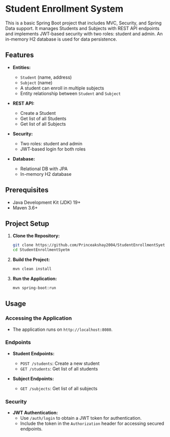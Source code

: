 # Student Enrollment System

This is a basic Spring Boot project that includes MVC, Security, and Spring Data support. It manages Students and Subjects with REST API endpoints and implements JWT-based security with two roles: student and admin. An in-memory H2 database is used for data persistence.

## Features

- **Entities:**
  - `Student` (name, address)
  - `Subject` (name)
  - A student can enroll in multiple subjects
  - Entity relationship between `Student` and `Subject`

- **REST API:**
  - Create a Student
  - Get list of all Students
  - Get list of all Subjects

- **Security:**
  - Two roles: student and admin
  - JWT-based login for both roles

- **Database:**
  - Relational DB with JPA
  - In-memory H2 database

## Prerequisites

- Java Development Kit (JDK) 19+
- Maven 3.6+

## Project Setup

1. **Clone the Repository:**
    ```bash
    git clone https://github.com/Princeakshay2004/StudentEnrollmentSyetm.git
    cd StudentEnrollmentSyetm
    ```

2. **Build the Project:**
    ```bash
    mvn clean install
    ```

3. **Run the Application:**
    ```bash
    mvn spring-boot:run
    ```

## Usage

### Accessing the Application

- The application runs on `http://localhost:8080`.

### Endpoints

- **Student Endpoints:**
  - `POST /students`: Create a new student
  - `GET /students`: Get list of all students

- **Subject Endpoints:**
  - `GET /subjects`: Get list of all subjects

### Security

- **JWT Authentication:**
  - Use `/auth/login` to obtain a JWT token for authentication.
  - Include the token in the `Authorization` header for accessing secured endpoints.


